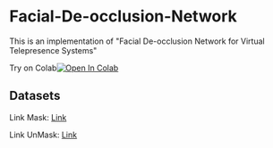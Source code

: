 # Facial-De-occlusion-Network
This is an implementation of "Facial De-occlusion Network for Virtual Telepresence Systems"

Try on Colab[![Open In Colab](https://colab.research.google.com/assets/colab-badge.svg)](https://colab.research.google.com/drive/1OrpR9FAfXnJij0ecQkgE6KGWf7kLt3p3?usp=sharing)

## Datasets

Link Mask: [Link]([https://github.com/NVlabs/ffhq-dataset.git](https://github.com/cabani/MaskedFace-Net.git))

Link UnMask: [Link](https://github.com/NVlabs/ffhq-dataset.git)
